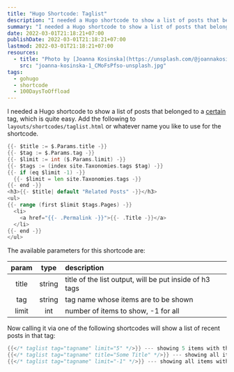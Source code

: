```yaml
---
title: "Hugo Shortcode: Taglist"
description: "I needed a Hugo shortcode to show a list of posts that belonged to a [certain](/tags/laboratory/) tag, which is quite easy. Add the following to `layouts/shortcodes/taglist.html` or whatever name you like to use for the shortcode."
summary: "I needed a Hugo shortcode to show a list of posts that belonged to a [certain](/tags/laboratory/) tag, which is quite easy. Add the following to `layouts/shortcodes/taglist.html` or whatever name you like to use for the shortcode."
date: 2022-03-01T21:18:21+07:00
publishDate: 2022-03-01T21:18:21+07:00
lastmod: 2022-03-01T21:18:21+07:00
resources:
  - title: "Photo by [Joanna Kosinska](https://unsplash.com/@joannakosinska) via [Unsplash](https://unsplash.com/)"
    src: "joanna-kosinska-1_CMoFsPfso-unsplash.jpg"
tags:
  - gohugo
  - shortcode
  - 100DaysToOffload
---
```


I needed a Hugo shortcode to show a list of posts that belonged to a [certain](/tags/laboratory/) tag, which is quite easy. Add the following to `layouts/shortcodes/taglist.html` or whatever name you like to use for the shortcode.

```go {lineAnchors=code1}
{{- $title := $.Params.title -}}
{{- $tag := $.Params.tag -}}
{{- $limit := int ($.Params.limit) -}}
{{- $tags := (index site.Taxonomies.tags $tag) -}}
{{- if (eq $limit -1) -}}
  {{- $limit = len site.Taxonomies.tags -}}
{{- end -}}
<h3>{{- $title| default "Related Posts" -}}</h3>
<ul>
{{- range (first $limit $tags.Pages) -}}
  <li>
    <a href="{{- .Permalink -}}">{{- .Title -}}</a>
  </li>
{{- end -}}
</ul>
```

The available parameters for this shortcode are:

| param | type | description |
|:-----:|:----:|:-----------|
| title | string | title of the list output, will be put inside of h3 tags |
| tag | string | tag name whose items are to be shown |
| limit | int | number of items to show, -1 for all |

Now calling it via one of the following shortcodes will show a list of recent posts in that tag:

```go {lineAnchors=code2}
{{</* taglist tag="tagname" limit="5" */>}} --- showing 5 items with the default title
{{</* taglist tag="tagname" title="Some Title" */>}} --- showing all items with the custom title
{{</* taglist tag="tagname" limit="-1" */>}} --- showing all items with the default title
```
